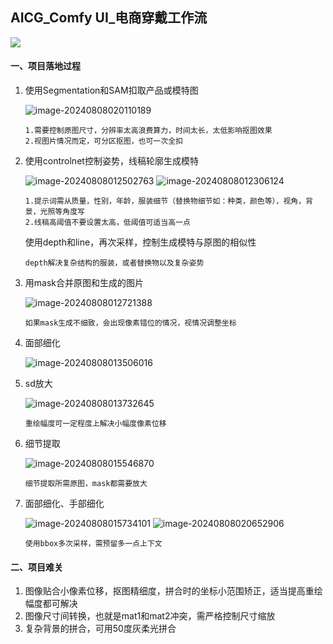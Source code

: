 ## AICG_Comfy UI_电商穿戴工作流

<img src="assets/workflow (1).png" />

#### 一、项目落地过程

1. 使用Segmentation和SAM扣取产品或模特图

   <img src="assets/image-20240808020110189.png" alt="image-20240808020110189" />

   ```
   1.需要控制原图尺寸，分辨率太高浪费算力，时间太长，太低影响抠图效果
   2.视图片情况而定，可分区抠图，也可一次全扣
   ```

   

2. 使用controlnet控制姿势，线稿轮廓生成模特

   <img src="assets/image-20240808012502763.png" alt="image-20240808012502763" />

   <img src="assets/image-20240808012306124.png" alt="image-20240808012306124" />

   ```
   1.提示词需从质量，性别，年龄，服装细节（替换物细节如：种类，颜色等），视角，背景，光照等角度写
   2.线稿高阈值不要设置太高，低阈值可适当高一点
   ```

   使用depth和line，再次采样，控制生成模特与原图的相似性

   ```
   depth解决复杂结构的服装，或者替换物以及复杂姿势
   ```

   

3. 用mask合并原图和生成的图片

   <img src="assets/image-20240808012721388.png" alt="image-20240808012721388" />

   ```
   如果mask生成不细致，会出现像素错位的情况，视情况调整坐标
   ```

   

4. 面部细化

   <img src="assets/image-20240808013506016.png" alt="image-20240808013506016" />

5. sd放大

   <img src="assets/image-20240808013732645.png" alt="image-20240808013732645" />

   ```
   重绘幅度可一定程度上解决小幅度像素位移
   ```

   

7. 细节提取

   <img src="assets/image-20240808015546870.png" alt="image-20240808015546870" />

   ```
   细节提取所需原图，mask都需要放大
   ```

   

8. 面部细化、手部细化

   <img src="assets/image-20240808015734101.png" alt="image-20240808015734101" />

   
   
   <img src="assets/image-20240808020652906.png" alt="image-20240808020652906" />
   
   ```
   使用bbox多次采样，需预留多一点上下文
   ```



#### 二、项目难关

1. 图像贴合小像素位移，抠图精细度，拼合时的坐标小范围矫正，适当提高重绘幅度都可解决
2. 图像尺寸间转换，也就是mat1和mat2冲突，需严格控制尺寸缩放
3. 复杂背景的拼合，可用50度灰柔光拼合
